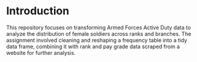 # Introduction 
This repository focuses on transforming Armed Forces Active Duty data to analyze the distribution of female soldiers across ranks and branches. The assignment involved cleaning and reshaping a frequency table into a tidy data frame, combining it with rank and pay grade data scraped from a website for further analysis.
